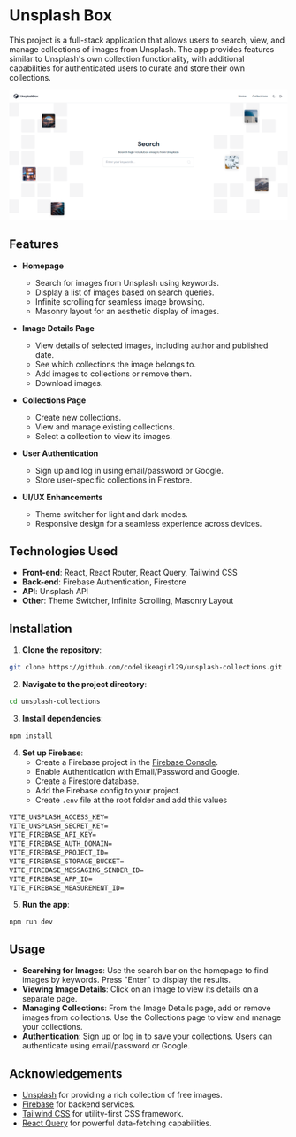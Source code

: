 # Unsplash Box

This project is a full-stack application that allows users to search, view, and manage collections of images from Unsplash. The app provides features similar to Unsplash's own collection functionality, with additional capabilities for authenticated users to curate and store their own collections.

![screenshot](./screenshot.png)

## Features

- **Homepage**

  - Search for images from Unsplash using keywords.
  - Display a list of images based on search queries.
  - Infinite scrolling for seamless image browsing.
  - Masonry layout for an aesthetic display of images.

- **Image Details Page**

  - View details of selected images, including author and published date.
  - See which collections the image belongs to.
  - Add images to collections or remove them.
  - Download images.

- **Collections Page**

  - Create new collections.
  - View and manage existing collections.
  - Select a collection to view its images.

- **User Authentication**

  - Sign up and log in using email/password or Google.
  - Store user-specific collections in Firestore.

- **UI/UX Enhancements**
  - Theme switcher for light and dark modes.
  - Responsive design for a seamless experience across devices.

## Technologies Used

- **Front-end**: React, React Router, React Query, Tailwind CSS
- **Back-end**: Firebase Authentication, Firestore
- **API**: Unsplash API
- **Other**: Theme Switcher, Infinite Scrolling, Masonry Layout

## Installation

1. **Clone the repository**:

```bash
git clone https://github.com/codelikeagirl29/unsplash-collections.git
```

2. **Navigate to the project directory**:

```bash
cd unsplash-collections
```

3. **Install dependencies**:

```bash
npm install
```

4. **Set up Firebase**:
   - Create a Firebase project in the [Firebase Console](https://console.firebase.google.com/).
   - Enable Authentication with Email/Password and Google.
   - Create a Firestore database.
   - Add the Firebase config to your project.
   - Create `.env` file at the root folder and add this values

```.env
VITE_UNSPLASH_ACCESS_KEY=
VITE_UNSPLASH_SECRET_KEY=
VITE_FIREBASE_API_KEY=
VITE_FIREBASE_AUTH_DOMAIN=
VITE_FIREBASE_PROJECT_ID=
VITE_FIREBASE_STORAGE_BUCKET=
VITE_FIREBASE_MESSAGING_SENDER_ID=
VITE_FIREBASE_APP_ID=
VITE_FIREBASE_MEASUREMENT_ID=
```

5. **Run the app**:

```bash
npm run dev
```

## Usage

- **Searching for Images**: Use the search bar on the homepage to find images by keywords. Press "Enter" to display the results.
- **Viewing Image Details**: Click on an image to view its details on a separate page.
- **Managing Collections**: From the Image Details page, add or remove images from collections. Use the Collections page to view and manage your collections.
- **Authentication**: Sign up or log in to save your collections. Users can authenticate using email/password or Google.

## Acknowledgements

- [Unsplash](https://unsplash.com/) for providing a rich collection of free images.
- [Firebase](https://firebase.google.com/) for backend services.
- [Tailwind CSS](https://tailwindcss.com/) for utility-first CSS framework.
- [React Query](https://react-query.tanstack.com/) for powerful data-fetching capabilities.